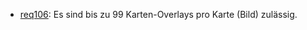  * [req106](https://github.com/PolitAktiv/politaktiv-requirements/tree/master/de/requirements/req106/req106.md): Es sind bis zu 99 Karten-Overlays pro Karte (Bild) zulässig.